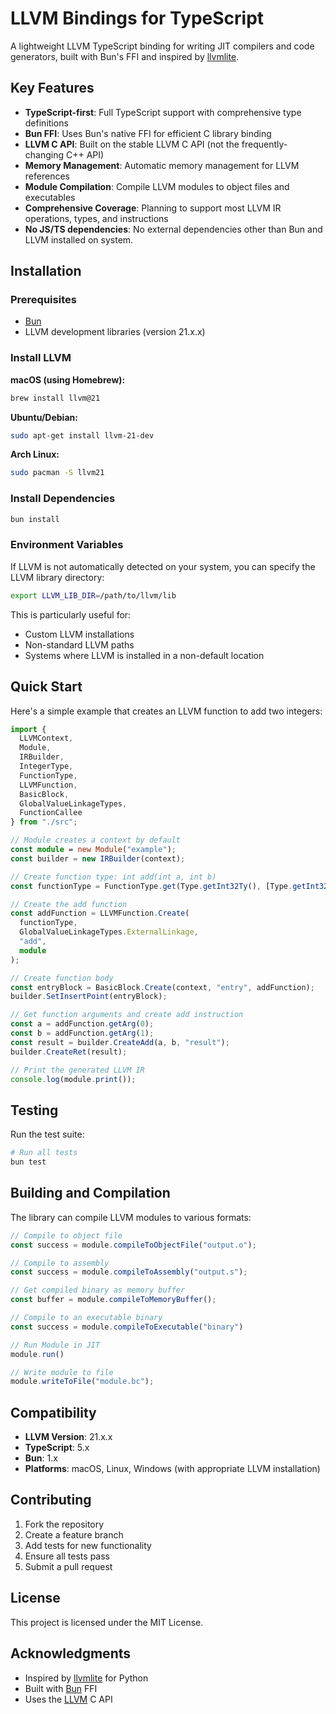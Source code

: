 # LLVM Bindings for TypeScript

A lightweight LLVM TypeScript binding for writing JIT compilers and code generators, built with Bun's FFI and inspired by [llvmlite](https://github.com/numba/llvmlite).

## Key Features

- **TypeScript-first**: Full TypeScript support with comprehensive type definitions
- **Bun FFI**: Uses Bun's native FFI for efficient C library binding
- **LLVM C API**: Built on the stable LLVM C API (not the frequently-changing C++ API)
- **Memory Management**: Automatic memory management for LLVM references
- **Module Compilation**: Compile LLVM modules to object files and executables
- **Comprehensive Coverage**: Planning to support most LLVM IR operations, types, and instructions
- **No JS/TS dependencies**: No external dependencies other than Bun and LLVM installed on system.

## Installation

### Prerequisites

- [Bun](https://bun.sh)
- LLVM development libraries (version 21.x.x)

### Install LLVM

**macOS (using Homebrew):**
```bash
brew install llvm@21
```

**Ubuntu/Debian:**
```bash
sudo apt-get install llvm-21-dev
```

**Arch Linux:**
```bash
sudo pacman -S llvm21
```

### Install Dependencies

```bash
bun install
```

### Environment Variables

If LLVM is not automatically detected on your system, you can specify the LLVM library directory:

```bash
export LLVM_LIB_DIR=/path/to/llvm/lib
```

This is particularly useful for:
- Custom LLVM installations
- Non-standard LLVM paths
- Systems where LLVM is installed in a non-default location

## Quick Start

Here's a simple example that creates an LLVM function to add two integers:

```typescript
import {
  LLVMContext,
  Module,
  IRBuilder,
  IntegerType,
  FunctionType,
  LLVMFunction,
  BasicBlock,
  GlobalValueLinkageTypes,
  FunctionCallee
} from "./src";

// Module creates a context by default
const module = new Module("example");
const builder = new IRBuilder(context);

// Create function type: int add(int a, int b)
const functionType = FunctionType.get(Type.getInt32Ty(), [Type.getInt32Ty(), Type.getInt32Ty()], false);

// Create the add function
const addFunction = LLVMFunction.Create(
  functionType,
  GlobalValueLinkageTypes.ExternalLinkage,
  "add",
  module
);

// Create function body
const entryBlock = BasicBlock.Create(context, "entry", addFunction);
builder.SetInsertPoint(entryBlock);

// Get function arguments and create add instruction
const a = addFunction.getArg(0);
const b = addFunction.getArg(1);
const result = builder.CreateAdd(a, b, "result");
builder.CreateRet(result);

// Print the generated LLVM IR
console.log(module.print());
```

## Testing

Run the test suite:

```bash
# Run all tests
bun test
```

## Building and Compilation

The library can compile LLVM modules to various formats:

```typescript
// Compile to object file
const success = module.compileToObjectFile("output.o");

// Compile to assembly
const success = module.compileToAssembly("output.s");

// Get compiled binary as memory buffer
const buffer = module.compileToMemoryBuffer();

// Compile to an executable binary
const success = module.compileToExecutable("binary")

// Run Module in JIT
module.run()

// Write module to file
module.writeToFile("module.bc");
```


## Compatibility

- **LLVM Version**: 21.x.x
- **TypeScript**: 5.x
- **Bun**: 1.x
- **Platforms**: macOS, Linux, Windows (with appropriate LLVM installation)

## Contributing

1. Fork the repository
2. Create a feature branch
3. Add tests for new functionality
4. Ensure all tests pass
5. Submit a pull request

## License

This project is licensed under the MIT License.

## Acknowledgments

- Inspired by [llvmlite](https://github.com/numba/llvmlite) for Python
- Built with [Bun](https://bun.sh) FFI
- Uses the [LLVM](https://llvm.org) C API
